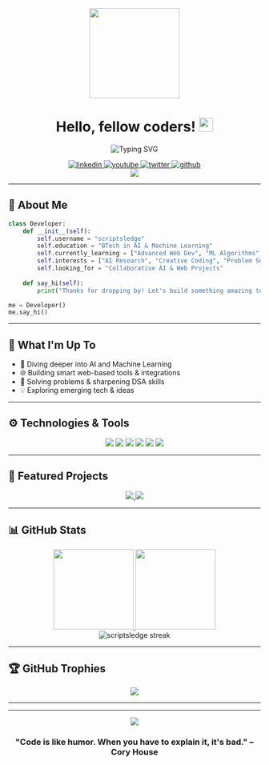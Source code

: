 <!-- Banner Image -->
<div align="center">
  <img height="180" src="https://ik.imagekit.io/scriptsledge/scriptsledge.png?updatedAt=1737564012056" />
</div>

<!-- Title -->
<h1 align="center">Hello, fellow coders! <img src="https://media.giphy.com/media/hvRJCLFzcasrR4ia7z/giphy.gif" width="28"></h1>

<!-- Typing Effect -->
<p align="center">
  <img src="https://readme-typing-svg.demolab.com?font=Fira+Code&duration=3000&pause=1000&color=2986CC&center=true&vCenter=true&width=435&lines=AI+%26+ML+Enthusiast;Full-Stack+Developer;Problem+Solver;Continuous+Learner" alt="Typing SVG" />
</p>

<!-- Social Media Badges -->
<div align="center">
  <a href="https://linkedin.com/in/scriptsledge" target="_blank">
    <img src="https://img.shields.io/badge/LinkedIn-0077B5?style=for-the-badge&logo=linkedin&logoColor=white" alt="linkedin" />
  </a>
  <a href="https://youtube.com/@scriptsledge" target="_blank">
    <img src="https://img.shields.io/badge/YouTube-FF0000?style=for-the-badge&logo=youtube&logoColor=white" alt="youtube" />
  </a>
  <a href="https://x.com/scriptsledge" target="_blank">
    <img src="https://img.shields.io/badge/Twitter-1DA1F2?style=for-the-badge&logo=twitter&logoColor=white" alt="twitter" />
  </a>
  <a href="https://github.com/scriptsledge" target="_blank">
    <img src="https://img.shields.io/badge/GitHub-100000?style=for-the-badge&logo=github&logoColor=white" alt="github" />
  </a>
</div>

<!-- Visitor Badge -->
<div align="center">
  <img src="https://visitor-badge.laobi.icu/badge?page_id=scriptsledge.scriptsledge&left_text=Profile%20Views" />
</div>

---

## 🧠 About Me

```python
class Developer:
    def __init__(self):
        self.username = "scriptsledge"
        self.education = "BTech in AI & Machine Learning"
        self.currently_learning = ["Advanced Web Dev", "ML Algorithms", "Cloud Computing"]
        self.interests = ["AI Research", "Creative Coding", "Problem Solving", "Fitness"]
        self.looking_for = "Collaborative AI & Web Projects"
        
    def say_hi(self):
        print("Thanks for dropping by! Let's build something amazing together.")

me = Developer()
me.say_hi()
```

---

## 🚀 What I'm Up To

- 🔭 Diving deeper into AI and Machine Learning
- 🌐 Building smart web-based tools & integrations
- 🧠 Solving problems & sharpening DSA skills
- 💡 Exploring emerging tech & ideas

---

## ⚙️ Technologies & Tools

<div align="center">
  <img src="https://img.shields.io/badge/Python-3776AB?style=for-the-badge&logo=python&logoColor=white" />
  <img src="https://img.shields.io/badge/C-00599C?style=for-the-badge&logo=c&logoColor=white" />
  <img src="https://img.shields.io/badge/C%2B%2B-00599C?style=for-the-badge&logo=c%2B%2B&logoColor=white" />
  <img src="https://img.shields.io/badge/MySQL-005C84?style=for-the-badge&logo=mysql&logoColor=white" />
  <img src="https://img.shields.io/badge/HTML5-E34F26?style=for-the-badge&logo=html5&logoColor=white" />
  <img src="https://img.shields.io/badge/Git-F05032?style=for-the-badge&logo=git&logoColor=white" />
</div>

---

## 🚀 Featured Projects

<div align="center">
  <a href="https://github.com/scriptsledge/SQL_With_Bro">
    <img src="https://github-readme-stats.vercel.app/api/pin/?username=scriptsledge&repo=SQL_With_Bro&theme=tokyonight" />
  </a>
  <a href="https://github.com/scriptsledge/Python_With_Harry">
    <img src="https://github-readme-stats.vercel.app/api/pin/?username=scriptsledge&repo=Python_With_Harry&theme=tokyonight" />
  </a>
</div>

---

## 📊 GitHub Stats

<div align="center">
  <a href="https://github.com/scriptsledge">
    <img height="160em" src="https://github-readme-stats.vercel.app/api?username=scriptsledge&show_icons=true&theme=tokyonight&include_all_commits=true&count_private=true&hide_border=true&rank_icon=github" />
    <img height="160em" src="https://github-readme-stats.vercel.app/api/top-langs/?username=scriptsledge&layout=compact&langs_count=8&theme=tokyonight&hide_border=true" />
  </a>
</div>

<div align="center">
  <img src="https://github-readme-streak-stats.herokuapp.com/?user=scriptsledge&theme=tokyonight&hide_border=true" alt="scriptsledge streak" />
</div>

---

## 🏆 GitHub Trophies

<div align="center">
  <img src="https://github-profile-trophy.vercel.app/?username=scriptsledge&theme=nord&no-frame=true&no-bg=true&margin-w=4&row=1" />
</div>

---



---

<div align="center">
  <img src="https://visitor-badge.laobi.icu/badge?page_id=scriptsledge.scriptsledge&left_text=Profile%20Views" />
</div>

<div align="center">
  <h3>"Code is like humor. When you have to explain it, it's bad." – Cory House</h3>
</div>
